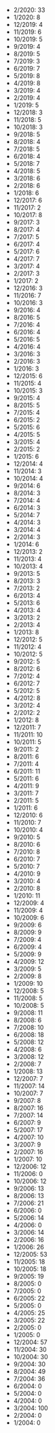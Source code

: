 *  2/2020: 33
*  1/2020: 8
*  12/2019: 4
*  11/2019: 6
*  10/2019: 5
*  9/2019: 4
*  8/2019: 5
*  7/2019: 3
*  6/2019: 7
*  5/2019: 8
*  4/2019: 8
*  3/2019: 4
*  2/2019: 4
*  1/2019: 5
*  12/2018: 3
*  11/2018: 5
*  10/2018: 3
*  9/2018: 5
*  8/2018: 4
*  7/2018: 5
*  6/2018: 4
*  5/2018: 7
*  4/2018: 5
*  3/2018: 6
*  2/2018: 6
*  1/2018: 6
*  12/2017: 6
*  11/2017: 2
*  10/2017: 8
*  9/2017: 3
*  8/2017: 4
*  7/2017: 5
*  6/2017: 4
*  5/2017: 6
*  4/2017: 7
*  3/2017: 4
*  2/2017: 3
*  1/2017: 2
*  12/2016: 3
*  11/2016: 7
*  10/2016: 3
*  9/2016: 4
*  8/2016: 5
*  7/2016: 4
*  6/2016: 4
*  5/2016: 5
*  4/2016: 4
*  3/2016: 3
*  2/2016: 3
*  1/2016: 3
*  12/2015: 6
*  11/2015: 4
*  10/2015: 3
*  9/2015: 4
*  8/2015: 5
*  7/2015: 4
*  6/2015: 2
*  5/2015: 6
*  4/2015: 5
*  3/2015: 4
*  2/2015: 2
*  1/2015: 6
*  12/2014: 4
*  11/2014: 3
*  10/2014: 4
*  9/2014: 6
*  8/2014: 3
*  7/2014: 4
*  6/2014: 3
*  5/2014: 7
*  4/2014: 3
*  3/2014: 4
*  2/2014: 3
*  1/2014: 6
*  12/2013: 2
*  11/2013: 4
*  10/2013: 4
*  9/2013: 5
*  8/2013: 3
*  7/2013: 2
*  6/2013: 4
*  5/2013: 6
*  4/2013: 4
*  3/2013: 2
*  2/2013: 4
*  1/2013: 8
*  12/2012: 5
*  11/2012: 4
*  10/2012: 5
*  9/2012: 5
*  8/2012: 6
*  7/2012: 4
*  6/2012: 7
*  5/2012: 5
*  4/2012: 8
*  3/2012: 4
*  2/2012: 2
*  1/2012: 8
*  12/2011: 7
*  11/2011: 10
*  10/2011: 5
*  9/2011: 2
*  8/2011: 6
*  7/2011: 4
*  6/2011: 11
*  5/2011: 6
*  4/2011: 9
*  3/2011: 7
*  2/2011: 5
*  1/2011: 6
*  12/2010: 6
*  11/2010: 7
*  10/2010: 4
*  9/2010: 5
*  8/2010: 6
*  7/2010: 8
*  6/2010: 7
*  5/2010: 7
*  4/2010: 9
*  3/2010: 4
*  2/2010: 8
*  1/2010: 11
*  12/2009: 4
*  11/2009: 4
*  10/2009: 6
*  9/2009: 6
*  8/2009: 9
*  7/2009: 4
*  6/2009: 4
*  5/2009: 9
*  4/2009: 12
*  3/2009: 5
*  2/2009: 8
*  1/2009: 10
*  12/2008: 5
*  11/2008: 5
*  10/2008: 5
*  9/2008: 11
*  8/2008: 6
*  7/2008: 10
*  6/2008: 18
*  5/2008: 12
*  4/2008: 6
*  3/2008: 12
*  2/2008: 7
*  1/2008: 13
*  12/2007: 7
*  11/2007: 14
*  10/2007: 7
*  9/2007: 8
*  8/2007: 16
*  7/2007: 14
*  6/2007: 9
*  5/2007: 17
*  4/2007: 10
*  3/2007: 9
*  2/2007: 16
*  1/2007: 10
*  12/2006: 12
*  11/2006: 0
*  10/2006: 12
*  9/2006: 13
*  8/2006: 13
*  7/2006: 21
*  6/2006: 0
*  5/2006: 14
*  4/2006: 0
*  3/2006: 14
*  2/2006: 16
*  1/2006: 26
*  12/2005: 53
*  11/2005: 18
*  10/2005: 18
*  9/2005: 19
*  8/2005: 0
*  7/2005: 0
*  6/2005: 22
*  5/2005: 0
*  4/2005: 25
*  3/2005: 22
*  2/2005: 0
*  1/2005: 0
*  12/2004: 57
*  11/2004: 30
*  10/2004: 30
*  9/2004: 30
*  8/2004: 49
*  7/2004: 36
*  6/2004: 0
*  5/2004: 0
*  4/2004: 0
*  3/2004: 100
*  2/2004: 0
*  1/2004: 0